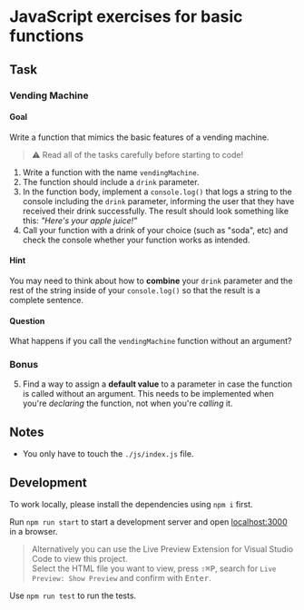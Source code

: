 # JavaScript exercises for basic functions

## Task

### Vending Machine

#### Goal

Write a function that mimics the basic features of a vending machine.

> ⚠️ Read all of the tasks carefully before starting to code!

1. Write a function with the name `vendingMachine`.
2. The function should include a `drink` parameter.
3. In the function body, implement a `console.log()` that logs a string to the console including the `drink` parameter, informing the user that they have received their drink successfully. The result should look something like this: _"Here's your apple juice!"_
4. Call your function with a drink of your choice (such as "soda", etc) and check the console whether your function works as intended.

#### Hint

You may need to think about how to **combine** your `drink` parameter and the rest of the string
inside of your `console.log()` so that the result is a complete sentence.

#### Question

What happens if you call the `vendingMachine` function without an argument?

### Bonus

5. Find a way to assign a **default value** to a parameter in case the function is called without an argument. This needs to be implemented when you're _declaring_ the function, not when you're _calling_ it.

## Notes

- You only have to touch the `./js/index.js` file.

## Development

To work locally, please install the dependencies using `npm i` first.

Run `npm run start` to start a development server and open [localhost:3000](http://localhost:3000) in a browser.

> Alternatively you can use the Live Preview Extension for Visual Studio Code to view this project.  
> Select the HTML file you want to view, press <kbd>⇧</kbd><kbd>⌘</kbd><kbd>P</kbd>, search for `Live Preview: Show Preview` and confirm with <kbd>Enter</kbd>.

Use `npm run test` to run the tests.
